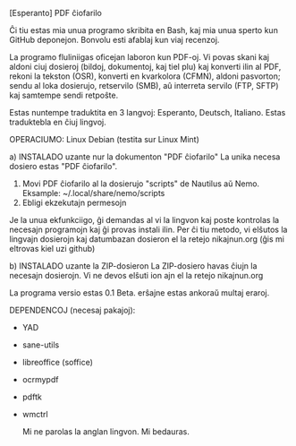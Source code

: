 [Esperanto]  PDF ĉiofarilo

Ĉi tiu estas mia unua programo skribita en Bash, kaj mia unua sperto kun GitHub deponejon.
Bonvolu esti afablaj kun viaj recenzoj.

La programo fluliniigas oficejan laboron kun PDF-oj. 
Vi povas skani kaj aldoni ciuj dosieroj (bildoj, dokumentoj, kaj tiel plu) kaj konverti ilin al PDF, 
rekoni la tekston (OSR), konverti en kvarkolora (CFMN), aldoni pasvorton;
sendu al loka dosierujo, retservilo (SMB), aû interreta servilo (FTP, SFTP) kaj samtempe sendi retpoŝte.

Estas nuntempe traduktita en 3 langvoj: Esperanto, Deutsch, Italiano.
Estas traduktebla en ĉiuj lingvoj.

OPERACIUMO:
Linux Debian (testita sur Linux Mint) 

a) INSTALADO uzante nur la dokumenton "PDF ĉiofarilo"
La unika necesa dosiero estas "PDF ĉiofarilo".

1) Movi PDF ĉiofarilo al la dosierujo "scripts" de Nautilus aŭ Nemo. Eksample:
~/.local/share/nemo/scripts
2) Ebligi ekzekutajn permesojn

Je la unua ekfunkciigo, ĝi demandas al vi la lingvon kaj poste kontrolas la necesajn programojn kaj ĝi provas instali ilin.
Per ĉi tiu metodo, vi elŝutos la lingvajn dosierojn kaj datumbazan dosieron el la retejo nikajnun.org (ĝis mi eltrovas kiel uzi github)

b) INSTALADO uzante la ZIP-dosieron
La ZIP-dosiero havas ĉiujn la necesajn dosierojn. Vi ne devos elŝuti ion ajn el la retejo nikajnun.org


La programa versio estas 0.1 Beta.
erŝajne estas ankoraŭ multaj eraroj.


DEPENDENCOJ (necesaj pakajoj):

- YAD
- sane-utils
- libreoffice (soffice)
- ocrmypdf
- pdftk
- wmctrl

  Mi ne parolas la anglan lingvon. Mi bedauras.

  
